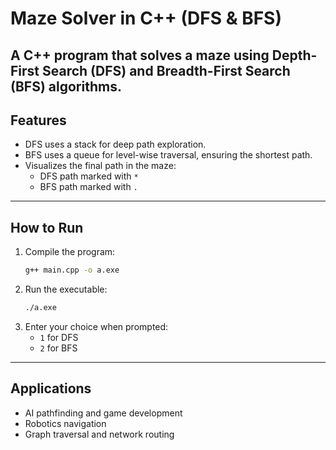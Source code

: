# Maze Solver in C++ (DFS & BFS)

A C++ program that solves a maze using **Depth-First Search (DFS)** and **Breadth-First Search (BFS)** algorithms.
---
## Features
- DFS uses a stack for deep path exploration.
- BFS uses a queue for level-wise traversal, ensuring the shortest path.
- Visualizes the final path in the maze:
  - DFS path marked with `*`
  - BFS path marked with `.`
---

## How to Run
1. Compile the program:  
   ```bash
   g++ main.cpp -o a.exe
   ```
2. Run the executable:  
   ```bash
   ./a.exe
   ```
3. Enter your choice when prompted:  
   - `1` for DFS  
   - `2` for BFS  
---

## Applications
- AI pathfinding and game development
- Robotics navigation
- Graph traversal and network routing
